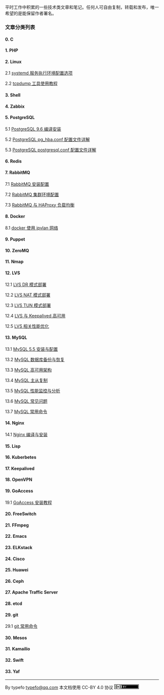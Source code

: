 平时工作中积累的一些技术类文章和笔记。任何人可自由复制，转载和发布，唯一希望的是能保留作者署名。

### 文章分类列表

#### 0. C
#### 1. PHP
#### 2. Linux

2.1 [systemd  服务执行环境配置选项](linux/systemd-execution-environment-configuration.md)

2.2 [tcpdump 工具使用教程](linux/tcpdump-tutorial.md)

#### 3. Shell
#### 4. Zabbix
#### 5. PostgreSQL
5.1 [PostgreSQL 9.6 编译安装](postgresql/postgresql9.6-compile-install.md)

5.2 [PostgreSQL pg_hba.conf 配置文件详解](postgresql/pg_hba-configuration-file.md)

5.3 [PostgreSQL postgresql.conf 配置文件详解](postgresql/postgresql-configuration-file.md)

#### 6. Redis
#### 7. RabbitMQ

7.1 [RabbitMQ 安装配置](rabbitmq/rabbitmq-install.md)

7.2 [RabbitMQ 集群环境配置](rabbitmq/rabbitmq-cluster-configuraion.md)

7.3 [RabbitMQ 与 HAProxy 负载均衡](rabbitmq/rabbitmq-haproxy-load-balancing.md)

#### 8. Docker

8.1 [docker 使用 ipvlan 网络](docker/docker-ipvlan.md)

#### 9. Puppet
#### 10. ZeroMQ
#### 11. Nmap
#### 12. LVS

12.1 [LVS DR 模式部署](lvs/lvs-dr-mode.md)

12.2 [LVS NAT 模式部署](lvs/lvs-nat-mod.md)

12.3 [LVS TUN 模式部署](lvs/lvs-tun-mode.md)

12.4 [LVS 与 Keepalived 高可用](lvs/lvs-keepalived.md)

12.5 [LVS 相关性能优化](lvs/lvs-performance-optimization.md)

#### 13. MySQL

13.1 [MySQL 5.5 安装与配置](mysql/mysql-install-confiuration.md)

13.2 [MySQL 数据库备份与恢复](mysql/mysql-backup-recovery.md)

13.3 [MySQL 高可用架构](mysql/mysql-high-availability.md)

13.4 [MySQL 主从复制](mysql/mysql-master-slave-replication.md)

13.5 [MySQL 性能监控与分析](mysql/mysql-monitoring-analysis.md)

13.6 [MySQL 常见问题](mysql/mysql-common-problem.md)

13.7 [MySQL 常用命令](mysql/mysql-common-command.md)

#### 14. Nginx

14.1 [Nginx 编译与安装](nginx/nginx-compile-install.md)

#### 15. Lisp
#### 16. Kuberbetes
#### 17. Keepalived
#### 18. OpenVPN
#### 19. GoAccess

19.1 [GoAccess 安装教程](goaccess/goaccess-install-tutorial.md)

#### 20. FreeSwitch
#### 21. FFmpeg
#### 22. Emacs
#### 23. ELKstack
#### 24. Cisco
#### 25. Huawei
#### 26. Ceph
#### 27. Apache Traffic Server
#### 28. etcd
#### 29. git

29.1 [git 常用命令](git/git-common-command.md)

#### 30. Mesos
#### 31. Kamailio
#### 32. Swift
#### 33. Yaf

-----------------------------------------------------------------------

By typefo <typefo@qq.com> 本文档使用 CC-BY 4.0 协议 ![by](img/by.png)
